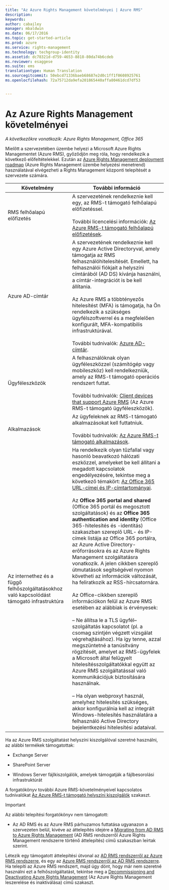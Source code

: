 ```yaml
---
title: "Az Azure Rights Management követelményei | Azure RMS"
description: 
keywords: 
author: cabailey
manager: mbaldwin
ms.date: 06/17/2016
ms.topic: get-started-article
ms.prod: azure
ms.service: rights-management
ms.technology: techgroup-identity
ms.assetid: dc78321d-d759-4653-8818-80da74b6cdeb
ms.reviewer: esaggese
ms.suite: ems
translationtype: Human Translation
ms.sourcegitcommit: 50ebcd71336baeb68687e2d0c1ff1f0608925761
ms.openlocfilehash: 72a75712da9efa201865440affa80461dcd7df53


---
```


# Az Azure Rights Management követelményei

*A következőkre vonatkozik: Azure Rights Management, Office 365*


Mielőtt a szervezetében üzembe helyezi a Microsoft Azure Rights Managementet (Azure RMS), győződjön meg róla, hogy rendelkezik a következő előfeltételekkel. Ezután az [Azure Rights Management deployment roadmap](../plan-design/deployment-roadmap.md) (Azure Rights Management üzembe helyezési menetrend) használatával elvégezheti a Rights Management központi telepítését a szervezete számára.

|Követelmény|További információ|
|---------------|--------------------|
|RMS felhőalapú előfizetés|A szervezetének rendelkeznie kell egy, az RMS-t támogató felhőalapú előfizetéssel.<br /><br />További licencelési információk: [Az Azure RMS-t támogató felhőalapú előfizetések](requirements-subscriptions.md).|
|Azure AD-címtár|A szervezetének rendelkeznie kell egy Azure Active Directoryval, amely támogatja az RMS felhasználóhitelesítését. Emellett, ha felhasználói fiókjait a helyszíni címtárából (AD DS) kívánja használni, a címtár-integrációt is be kell állítania.<br /><br />Az Azure RMS a többtényezős hitelesítést (MFA) is támogatja, ha Ön rendelkezik a szükséges ügyfélszoftverrel és a megfelelően konfigurált, MFA-kompatibilis infrastruktúrával.<br /><br />További tudnivalók: [Azure AD-címtár](requirements-azure-ad.md).|
|Ügyféleszközök|A felhasználóknak olyan ügyféleszközzel (számítógép vagy mobileszköz) kell rendelkezniük, amely az RMS-t támogató operációs rendszert futtat.<br /><br />További tudnivalók: [Client devices that support Azure RMS](requirements-client-devices.md) (Az Azure RMS-t támogató ügyféleszközök).|
|Alkalmazások|Az ügyfeleknek az RMS-t támogató alkalmazásokat kell futtatniuk.<br /><br />További tudnivalók: [Az Azure RMS-t támogató alkalmazások](requirements-applications.md).|
|Az internethez és a függő felhőszolgáltatásokhoz való kapcsolódást támogató infrastruktúra|Ha rendelkezik olyan tűzfallal vagy hasonló beavatkozó hálózati eszközzel, amelyeket be kell állítani a megadott kapcsolatok engedélyezésére, tekintse meg a következő témakört: [Az Office 365 URL-címei és IP-címtartományai](https://support.office.com/en-US/article/Office-365-URLs-and-IP-address-ranges-8548a211-3fe7-47cb-abb1-355ea5aa88a2).<br /><br />Az **Office 365 portal and shared** (Office 365 portál és megosztott szolgáltatások) és az **Office 365 authentication and identity** (Office 365-hitelesítés és -identitás) szakaszban szereplő URL- és IP-címek listája az Office 365 portálra, az Azure Active Directory-erőforrásokra és az Azure Rights Management szolgáltatásra vonatkozik. A jelen cikkben szereplő útmutatások segítségével nyomon követheti az információk változását, ha feliratkozik az RSS-hírcsatornára.<br /><br />Az Office-cikkben szereplő információkon felül az Azure RMS esetében az alábbiak is érvényesek:<br /><br />– Ne állítsa le a TLS ügyfél–szolgáltatás kapcsolatot (pl. a csomag szintjén végzett vizsgálat végrehajtásához). Ha így tenne, azzal megszüntetné a tanúsítvány rögzítését, amelyet az RMS-ügyfelek a Microsoft által felügyelt hitelesítésszolgáltatókkal együtt az Azure RMS szolgáltatással való kommunikációjuk biztosítására használnak.<br /><br />– Ha olyan webproxyt használ, amelyhez hitelesítés szükséges, akkor konfigurálnia kell az integrált Windows-hitelesítés használatára a felhasználó Active Directory bejelentkezési hitelesítési adataival.|

Ha az Azure RMS szolgáltatást helyszíni kiszolgálóval szeretné használni, az alábbi termékek támogatottak:

-   Exchange Server

-   SharePoint Server

-   Windows Server fájlkiszolgálók, amelyek támogatják a fájlbesorolási infrastruktúrát

A forgatókönyv további Azure RMS-követelményeivel kapcsolatos tudnivalókat [Az Azure RMS-t támogató helyszíni kiszolgálók](requirements-servers.md) szakaszt.

> [!IMPORTANT]
> Az alábbi telepítési forgatókönyv nem támogatott:
> 
> -   Az AD RMS és az Azure RMS párhuzamos futtatása ugyanazon a szervezeten belül, kivéve az áttelepítés idejére a [Migrating from AD RMS to Azure Rights Management](../plan-design/migrate-from-ad-rms-to-azure-rms.md) (AD RMS rendszerről Azure Rights Management rendszerre történő áttelepítés) című szakaszban leírtak szerint.
> 
> Létezik egy támogatott áttelepítési útvonal az [AD RMS rendszerről az Azure RMS rendszerre](http://technet.microsoft.com/library/Dn858447.aspx), és egy az [Azure RMS rendszerről az AD RMS rendszerre](http://msdn.microsoft.com/library/azure/dn629429.aspx). Ha telepíti az Azure RMS rendszert, majd úgy dönt, hogy már nem szeretné használni ezt a felhőszolgáltatást, tekintse meg a [Decommissioning and Deactivating Azure Rights Management](../deploy-use/decommission-deactivate.md) (Az Azure Rights Management leszerelése és inaktiválása) című szakaszt.






<!--HONumber=Jul16_HO2-->


